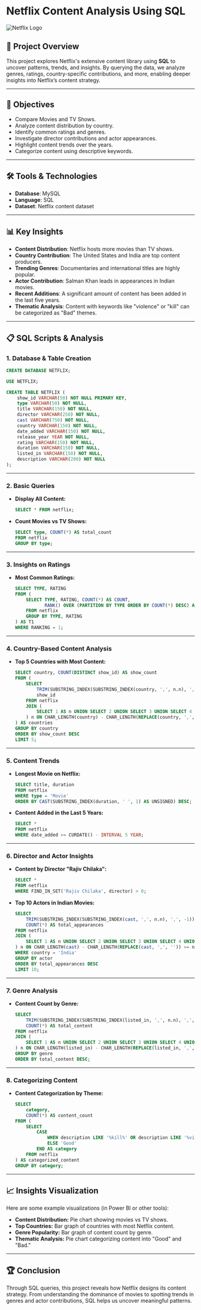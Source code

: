 # Netflix Content Analysis Using SQL

![Netflix Logo](https://github.com/user-attachments/assets/a1601c51-35b4-411e-a27f-94a3ff605b46)

## 🎯 Project Overview

This project explores Netflix's extensive content library using **SQL** to uncover patterns, trends, and insights. By querying the data, we analyze genres, ratings, country-specific contributions, and more, enabling deeper insights into Netflix’s content strategy.

---

## 🚀 Objectives
- Compare Movies and TV Shows.
- Analyze content distribution by country.
- Identify common ratings and genres.
- Investigate director contributions and actor appearances.
- Highlight content trends over the years.
- Categorize content using descriptive keywords.

---

## 🛠️ Tools & Technologies
- **Database**: MySQL
- **Language**: SQL
- **Dataset**: Netflix content dataset

---

## 📊 Key Insights
- **Content Distribution**: Netflix hosts more movies than TV shows.
- **Country Contribution**: The United States and India are top content producers.
- **Trending Genres**: Documentaries and international titles are highly popular.
- **Actor Contribution**: Salman Khan leads in appearances in Indian movies.
- **Recent Additions**: A significant amount of content has been added in the last five years.
- **Thematic Analysis**: Content with keywords like "violence" or "kill" can be categorized as "Bad" themes.

---

## 📋 SQL Scripts & Analysis

### 1. **Database & Table Creation**
```sql
CREATE DATABASE NETFLIX;

USE NETFLIX;

CREATE TABLE NETFLIX (
    show_id VARCHAR(50) NOT NULL PRIMARY KEY,
    type VARCHAR(50) NOT NULL,
    title VARCHAR(150) NOT NULL,
    director VARCHAR(250) NOT NULL,
    cast VARCHAR(750) NOT NULL,
    country VARCHAR(150) NOT NULL,
    date_added VARCHAR(150) NOT NULL,
    release_year YEAR NOT NULL,
    rating VARCHAR(150) NOT NULL,
    duration VARCHAR(150) NOT NULL,
    listed_in VARCHAR(150) NOT NULL,
    description VARCHAR(200) NOT NULL
);
```

---

### 2. **Basic Queries**
- **Display All Content:**
  ```sql
  SELECT * FROM netflix;
  ```

- **Count Movies vs TV Shows:**
  ```sql
  SELECT type, COUNT(*) AS total_count
  FROM netflix
  GROUP BY type;
  ```

---

### 3. **Insights on Ratings**
- **Most Common Ratings:**
  ```sql
  SELECT TYPE, RATING
  FROM (
      SELECT TYPE, RATING, COUNT(*) AS COUNT, 
             RANK() OVER (PARTITION BY TYPE ORDER BY COUNT(*) DESC) AS RANKING
      FROM netflix
      GROUP BY TYPE, RATING
  ) AS T1
  WHERE RANKING = 1;
  ```

---

### 4. **Country-Based Content Analysis**
- **Top 5 Countries with Most Content:**
  ```sql
  SELECT country, COUNT(DISTINCT show_id) AS show_count
  FROM (
      SELECT 
          TRIM(SUBSTRING_INDEX(SUBSTRING_INDEX(country, ',', n.n), ',', -1)) AS country,
          show_id
      FROM netflix
      JOIN (
          SELECT 1 AS n UNION SELECT 2 UNION SELECT 3 UNION SELECT 4 UNION SELECT 5
      ) n ON CHAR_LENGTH(country) - CHAR_LENGTH(REPLACE(country, ',', '')) >= n.n - 1
  ) AS countries
  GROUP BY country
  ORDER BY show_count DESC
  LIMIT 5;
  ```

---

### 5. **Content Trends**
- **Longest Movie on Netflix:**
  ```sql
  SELECT title, duration
  FROM netflix
  WHERE type = 'Movie'
  ORDER BY CAST(SUBSTRING_INDEX(duration, ' ', 1) AS UNSIGNED) DESC;
  ```

- **Content Added in the Last 5 Years:**
  ```sql
  SELECT *
  FROM netflix
  WHERE date_added >= CURDATE() - INTERVAL 5 YEAR;
  ```

---

### 6. **Director and Actor Insights**
- **Content by Director "Rajiv Chilaka":**
  ```sql
  SELECT *
  FROM netflix
  WHERE FIND_IN_SET('Rajiv Chilaka', director) > 0;
  ```

- **Top 10 Actors in Indian Movies:**
  ```sql
  SELECT 
      TRIM(SUBSTRING_INDEX(SUBSTRING_INDEX(cast, ',', n.n), ',', -1)) AS actor,
      COUNT(*) AS total_appearances
  FROM netflix
  JOIN (
      SELECT 1 AS n UNION SELECT 2 UNION SELECT 3 UNION SELECT 4 UNION SELECT 5
  ) n ON CHAR_LENGTH(cast) - CHAR_LENGTH(REPLACE(cast, ',', '')) >= n.n - 1
  WHERE country = 'India'
  GROUP BY actor
  ORDER BY total_appearances DESC
  LIMIT 10;
  ```

---

### 7. **Genre Analysis**
- **Content Count by Genre:**
  ```sql
  SELECT 
      TRIM(SUBSTRING_INDEX(SUBSTRING_INDEX(listed_in, ',', n.n), ',', -1)) AS genre,
      COUNT(*) AS total_content
  FROM netflix
  JOIN (
      SELECT 1 AS n UNION SELECT 2 UNION SELECT 3 UNION SELECT 4 UNION SELECT 5
  ) n ON CHAR_LENGTH(listed_in) - CHAR_LENGTH(REPLACE(listed_in, ',', '')) >= n.n - 1
  GROUP BY genre
  ORDER BY total_content DESC;
  ```

---

### 8. **Categorizing Content**
- **Content Categorization by Theme:**
  ```sql
  SELECT 
      category,
      COUNT(*) AS content_count
  FROM (
      SELECT 
          CASE 
              WHEN description LIKE '%kill%' OR description LIKE '%violence%' THEN 'Bad'
              ELSE 'Good'
          END AS category
      FROM netflix
  ) AS categorized_content
  GROUP BY category;
  ```

---

## 📈 Insights Visualization

Here are some example visualizations (in Power BI or other tools):
- **Content Distribution:** Pie chart showing movies vs TV shows.
- **Top Countries:** Bar graph of countries with most Netflix content.
- **Genre Popularity:** Bar graph of content count by genre.
- **Thematic Analysis:** Pie chart categorizing content into "Good" and "Bad."

---

## 🏆 Conclusion

Through SQL queries, this project reveals how Netflix designs its content strategy. From understanding the dominance of movies to spotting trends in genres and actor contributions, SQL helps us uncover meaningful patterns.


